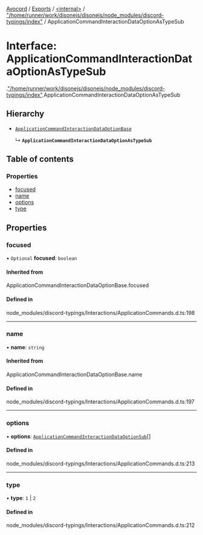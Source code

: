 [Avocord](../README.md) / [Exports](../modules.md) / [<internal\>](../modules/internal_.md) / ["/home/runner/work/disonejs/disonejs/node\_modules/discord-typings/index"](../modules/internal_.__home_runner_work_disonejs_disonejs_node_modules_discord_typings_index_.md) / ApplicationCommandInteractionDataOptionAsTypeSub

# Interface: ApplicationCommandInteractionDataOptionAsTypeSub

[<internal>](../modules/internal_.md).["/home/runner/work/disonejs/disonejs/node_modules/discord-typings/index"](../modules/internal_.__home_runner_work_disonejs_disonejs_node_modules_discord_typings_index_.md).ApplicationCommandInteractionDataOptionAsTypeSub

## Hierarchy

- [`ApplicationCommandInteractionDataOptionBase`](../modules/internal_.__home_runner_work_disonejs_disonejs_node_modules_discord_typings_Interactions_ApplicationCommands_.md#applicationcommandinteractiondataoptionbase)

  ↳ **`ApplicationCommandInteractionDataOptionAsTypeSub`**

## Table of contents

### Properties

- [focused](internal_.__home_runner_work_disonejs_disonejs_node_modules_discord_typings_index_.ApplicationCommandInteractionDataOptionAsTypeSub.md#focused)
- [name](internal_.__home_runner_work_disonejs_disonejs_node_modules_discord_typings_index_.ApplicationCommandInteractionDataOptionAsTypeSub.md#name)
- [options](internal_.__home_runner_work_disonejs_disonejs_node_modules_discord_typings_index_.ApplicationCommandInteractionDataOptionAsTypeSub.md#options)
- [type](internal_.__home_runner_work_disonejs_disonejs_node_modules_discord_typings_index_.ApplicationCommandInteractionDataOptionAsTypeSub.md#type)

## Properties

### focused

• `Optional` **focused**: `boolean`

#### Inherited from

ApplicationCommandInteractionDataOptionBase.focused

#### Defined in

node_modules/discord-typings/Interactions/ApplicationCommands.d.ts:198

___

### name

• **name**: `string`

#### Inherited from

ApplicationCommandInteractionDataOptionBase.name

#### Defined in

node_modules/discord-typings/Interactions/ApplicationCommands.d.ts:197

___

### options

• **options**: [`ApplicationCommandInteractionDataOptionSub`](../modules/internal_.__home_runner_work_disonejs_disonejs_node_modules_discord_typings_Interactions_ApplicationCommands_.md#applicationcommandinteractiondataoptionsub)[]

#### Defined in

node_modules/discord-typings/Interactions/ApplicationCommands.d.ts:213

___

### type

• **type**: ``1`` \| ``2``

#### Defined in

node_modules/discord-typings/Interactions/ApplicationCommands.d.ts:212
